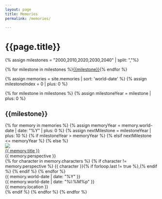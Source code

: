 ```yaml
---
layout: page
title: Memories
permalink: /memories/

---
```

<div>
  <h1>{{page.title}}</h1>

  {% assign milestones = "2000,2010,2020,2030,2040" | split: ","%}
  <nav>
    {% for milestone in milestones %}<a class="btn btn-primary" href="#{{milestone}}">{{milestone}}</a>{% endfor %}
  </nav>

  {% assign memories = site.memories | sort: 'world-date' %}
  {% assign milestoneIndex = 0 | plus: 0 %}

  {% for milestone in milestones %}
    {% assign milestoneYear = milestone | plus: 0 %}
    <h2 id="">{{milestone}}</h2>
    {% for memory in memories %}
      {% assign memoryYear = memory.world-date | date: "%Y" | plus: 0 %}
      {% assign nextMilestone = milestoneYear | plus: 10 %}
      {% if milestoneYear > memoryYear %}
      {% elsif nextMilestone <= memoryYear %}
      {% else %}
        <div class="row mb-1">
          <div class="col-sm-1 pr-0">
            <img class="img-fluid" src="{{site.baseurl}}/assets/blank-16x9-576x324.jpg" />
          </div>
          <div class="col-sm-5">
            <a href="{{site.baseurl}}{{ memory.url }}">
              {{ memory.title }}
            </a>
          </div>
          <div class="col-sm-3">
              <i class="fas fa-eye"></i> {{ memory.perspective }}
              <br>
              <i class="fas fa-meh"></i>
              {% for character in memory.characters %}
                {% if character != memory.perspective %}
                  {{ character }}{% if forloop.last != true %},{% endif %}
                {% endif %}
              {% endfor %}
          </div>
          <div class="col-sm-3">
              <i class="fas fa-calendar-alt"></i> {{ memory.world-date | date: "%Y" }}
              <br>
              <i class="fas fa-clock"></i> {{ memory.world-date | date: "%I:%M%p" }}
              <br>
              <i class="fas fa-building"></i> {{ memory.location }}
          </div>
        </div>
      {% endif %}
    {% endfor %}
  {% endfor %}
</div>
